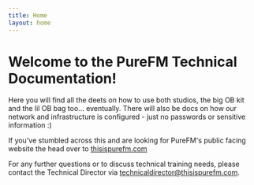 ```yaml
---
title: Home
layout: home
---
```


# Welcome to the PureFM Technical Documentation!

Here you will find all the deets on how to use both studios, the big OB kit and the lil OB bag too... eventually. There will also be docs on how our network and infrastructure is configured - just no passwords or sensitive information :)

If you've stumbled across this and are looking for PureFM's public facing website the head over to [thisispurefm.com](https://thisispurefm.com)

For any further questions or to discuss technical training needs, please contact the Technical Director via [technicaldirector@thisispurefm.com](mailto:technicaldirector@thisispurefm.com).
